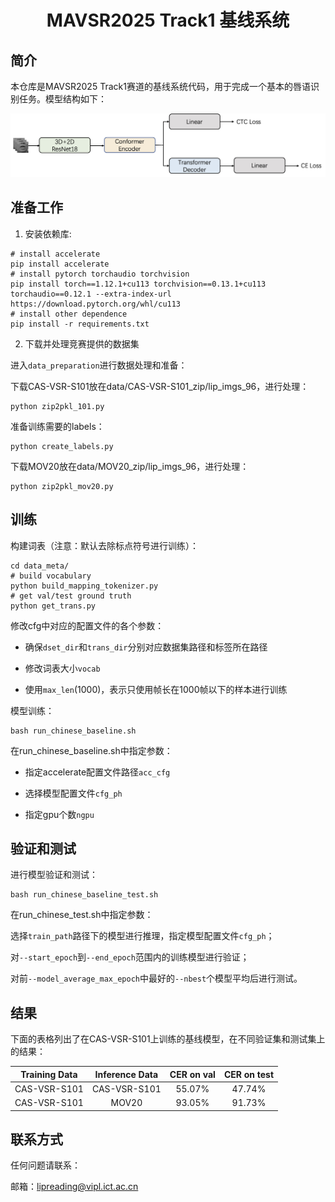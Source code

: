 <h1 align="center">MAVSR2025 Track1 基线系统</h1>

## 简介

本仓库是MAVSR2025 Track1赛道的基线系统代码，用于完成一个基本的唇语识别任务。模型结构如下：

![architecture](./pic/architecture.png)

## 准备工作

1. 安装依赖库:

```Shell
# install accelerate
pip install accelerate
# install pytorch torchaudio torchvision
pip install torch==1.12.1+cu113 torchvision==0.13.1+cu113 torchaudio==0.12.1 --extra-index-url https://download.pytorch.org/whl/cu113
# install other dependence
pip install -r requirements.txt
```

2. 下载并处理竞赛提供的数据集

进入`data_preparation`进行数据处理和准备：

下载CAS-VSR-S101放在data/CAS-VSR-S101_zip/lip_imgs_96，进行处理：

```Shell
python zip2pkl_101.py
```

准备训练需要的labels：

```Shell
python create_labels.py
```

下载MOV20放在data/MOV20_zip/lip_imgs_96，进行处理：

```Shell
python zip2pkl_mov20.py
```

## 训练

构建词表（注意：默认去除标点符号进行训练）：

```Shell
cd data_meta/
# build vocabulary
python build_mapping_tokenizer.py
# get val/test ground truth
python get_trans.py
```

修改cfg中对应的配置文件的各个参数：

* 确保`dset_dir`和`trans_dir`分别对应数据集路径和标签所在路径

* 修改词表大小`vocab`

* 使用`max_len`(1000)，表示只使用帧长在1000帧以下的样本进行训练

模型训练：

```Shell
bash run_chinese_baseline.sh
```

在run_chinese_baseline.sh中指定参数：

* 指定accelerate配置文件路径`acc_cfg`

* 选择模型配置文件`cfg_ph`

* 指定gpu个数`ngpu`

## 验证和测试

进行模型验证和测试：

```Shell
bash run_chinese_baseline_test.sh
```

在run_chinese_test.sh中指定参数：

选择`train_path`路径下的模型进行推理，指定模型配置文件`cfg_ph`；

对`--start_epoch`到`--end_epoch`范围内的训练模型进行验证；

对前`--model_average_max_epoch`中最好的`--nbest`个模型平均后进行测试。

## 结果

下面的表格列出了在CAS-VSR-S101上训练的基线模型，在不同验证集和测试集上的结果：

| Training Data | Inference Data | CER on val | CER on test |
| :-----------: | :------------: | :--------: | :---------: |
| CAS-VSR-S101  |  CAS-VSR-S101  |   55.07%   |   47.74%    |
| CAS-VSR-S101  |     MOV20      |   93.05%   |   91.73%    |

## 联系方式

任何问题请联系：

邮箱：lipreading@vipl.ict.ac.cn